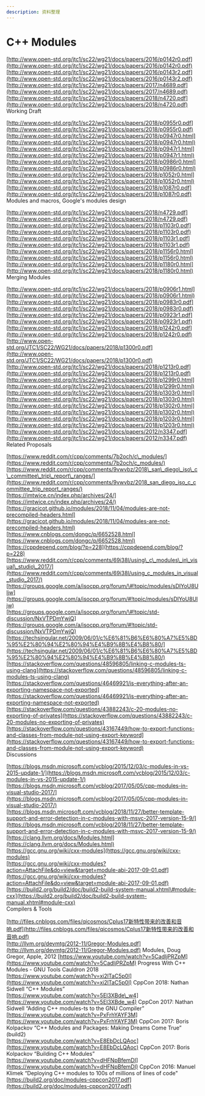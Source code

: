 ```yaml
---
description: 资料整理
---
```


# C++ Modules

[http://www.open-std.org/jtc1/sc22/wg21/docs/papers/2016/p0142r0.pdf](http://www.open-std.org/jtc1/sc22/wg21/docs/papers/2016/p0142r0.pdf)  
[http://www.open-std.org/jtc1/sc22/wg21/docs/papers/2016/p0143r2.pdf](http://www.open-std.org/jtc1/sc22/wg21/docs/papers/2016/p0143r2.pdf)  
[http://www.open-std.org/jtc1/sc22/wg21/docs/papers/2017/n4689.pdf](http://www.open-std.org/jtc1/sc22/wg21/docs/papers/2017/n4689.pdf)  
[http://www.open-std.org/jtc1/sc22/wg21/docs/papers/2018/n4720.pdf](http://www.open-std.org/jtc1/sc22/wg21/docs/papers/2018/n4720.pdf)  
 Working Draft  
  
[http://www.open-std.org/jtc1/sc22/wg21/docs/papers/2018/p0955r0.pdf](http://www.open-std.org/jtc1/sc22/wg21/docs/papers/2018/p0955r0.pdf)  
[http://www.open-std.org/jtc1/sc22/wg21/docs/papers/2018/p0947r0.html](http://www.open-std.org/jtc1/sc22/wg21/docs/papers/2018/p0947r0.html)  
[http://www.open-std.org/jtc1/sc22/wg21/docs/papers/2018/p0947r1.html](http://www.open-std.org/jtc1/sc22/wg21/docs/papers/2018/p0947r1.html)  
[http://www.open-std.org/jtc1/sc22/wg21/docs/papers/2018/p0986r0.html](http://www.open-std.org/jtc1/sc22/wg21/docs/papers/2018/p0986r0.html)  
[http://www.open-std.org/jtc1/sc22/wg21/docs/papers/2018/p1052r0.html](http://www.open-std.org/jtc1/sc22/wg21/docs/papers/2018/p1052r0.html)  
[http://www.open-std.org/jtc1/sc22/wg21/docs/papers/2018/p1087r0.pdf](http://www.open-std.org/jtc1/sc22/wg21/docs/papers/2018/p1087r0.pdf)  
 Modules and macros, Google's modules design  

[http://www.open-std.org/jtc1/sc22/wg21/docs/papers/2018/n4729.pdf](http://www.open-std.org/jtc1/sc22/wg21/docs/papers/2018/n4729.pdf)  
[http://www.open-std.org/jtc1/sc22/wg21/docs/papers/2018/p1103r0.pdf](http://www.open-std.org/jtc1/sc22/wg21/docs/papers/2018/p1103r0.pdf)  
[http://www.open-std.org/jtc1/sc22/wg21/docs/papers/2018/p1103r1.pdf](http://www.open-std.org/jtc1/sc22/wg21/docs/papers/2018/p1103r1.pdf)  
[http://www.open-std.org/jtc1/sc22/wg21/docs/papers/2018/p1156r0.html](http://www.open-std.org/jtc1/sc22/wg21/docs/papers/2018/p1156r0.html)  
[http://www.open-std.org/jtc1/sc22/wg21/docs/papers/2018/p1180r0.html](http://www.open-std.org/jtc1/sc22/wg21/docs/papers/2018/p1180r0.html)  
 Merging Modules  
  
[http://www.open-std.org/jtc1/sc22/wg21/docs/papers/2018/p0906r1.html](http://www.open-std.org/jtc1/sc22/wg21/docs/papers/2018/p0906r1.html)  
[http://www.open-std.org/jtc1/sc22/wg21/docs/papers/2018/p0983r0.pdf](http://www.open-std.org/jtc1/sc22/wg21/docs/papers/2018/p0983r0.pdf)  
[http://www.open-std.org/jtc1/sc22/wg21/docs/papers/2018/p0923r1.pdf](http://www.open-std.org/jtc1/sc22/wg21/docs/papers/2018/p0923r1.pdf)  
[http://www.open-std.org/jtc1/sc22/wg21/docs/papers/2018/p1242r0.pdf](http://www.open-std.org/jtc1/sc22/wg21/docs/papers/2018/p1242r0.pdf)  
[http://www.open-std.org/JTC1/SC22/WG21/docs/papers/2018/p1300r0.pdf](http://www.open-std.org/JTC1/SC22/WG21/docs/papers/2018/p1300r0.pdf)  
[http://www.open-std.org/jtc1/sc22/wg21/docs/papers/2018/p1213r0.pdf](http://www.open-std.org/jtc1/sc22/wg21/docs/papers/2018/p1213r0.pdf)  
[http://www.open-std.org/jtc1/sc22/wg21/docs/papers/2018/p1299r0.html](http://www.open-std.org/jtc1/sc22/wg21/docs/papers/2018/p1299r0.html)  
[http://www.open-std.org/jtc1/sc22/wg21/docs/papers/2018/p1303r0.html](http://www.open-std.org/jtc1/sc22/wg21/docs/papers/2018/p1303r0.html)  
[http://www.open-std.org/jtc1/sc22/wg21/docs/papers/2018/p1302r0.html](http://www.open-std.org/jtc1/sc22/wg21/docs/papers/2018/p1302r0.html)  
[http://www.open-std.org/jtc1/sc22/wg21/docs/papers/2018/p1203r0.html](http://www.open-std.org/jtc1/sc22/wg21/docs/papers/2018/p1203r0.html)  
[http://www.open-std.org/jtc1/sc22/wg21/docs/papers/2012/n3347.pdf](http://www.open-std.org/jtc1/sc22/wg21/docs/papers/2012/n3347.pdf)
 Related Proposals

[https://www.reddit.com/r/cpp/comments/7b2och/c\_modules/](https://www.reddit.com/r/cpp/comments/7b2och/c_modules/)  
[https://www.reddit.com/r/cpp/comments/9vwvbz/2018\_san\_diego\_iso\_c\_committee\_trip\_report\_ranges/](https://www.reddit.com/r/cpp/comments/9vwvbz/2018_san_diego_iso_c_committee_trip_report_ranges/)  
[https://imtwice.cn/index.php/archives/24/](https://imtwice.cn/index.php/archives/24/)  
[https://gracicot.github.io/modules/2018/11/04/modules-are-not-precompiled-headers.html](https://gracicot.github.io/modules/2018/11/04/modules-are-not-precompiled-headers.html)  
[https://www.cnblogs.com/dongc/p/6652528.html](https://www.cnblogs.com/dongc/p/6652528.html)  
[https://cppdepend.com/blog/?p=228](https://cppdepend.com/blog/?p=228)  
[https://www.reddit.com/r/cpp/comments/69i38l/using\_c\_modules\_in\_visual\_studio\_2017/](https://www.reddit.com/r/cpp/comments/69i38l/using_c_modules_in_visual_studio_2017/)  
[https://groups.google.com/a/isocpp.org/forum/\#!topic/modules/sDIYoU8Uljw](https://groups.google.com/a/isocpp.org/forum/#!topic/modules/sDIYoU8Uljw)  
[https://groups.google.com/a/isocpp.org/forum/\#!topic/std-discussion/NxVTPDmYwjQ](https://groups.google.com/a/isocpp.org/forum/#!topic/std-discussion/NxVTPDmYwjQ)  
[https://techsingular.net/2009/06/01/c%E6%81%B6%E6%80%A7%E5%BD%95%E2%80%94%E2%80%94%E4%B9%8B%E4%B8%80/](https://techsingular.net/2009/06/01/c%E6%81%B6%E6%80%A7%E5%BD%95%E2%80%94%E2%80%94%E4%B9%8B%E4%B8%80/)  
[https://stackoverflow.com/questions/48596805/linking-c-modules-ts-using-clang](https://stackoverflow.com/questions/48596805/linking-c-modules-ts-using-clang)  
[https://stackoverflow.com/questions/46469921/is-everything-after-an-exporting-namespace-not-exported](https://stackoverflow.com/questions/46469921/is-everything-after-an-exporting-namespace-not-exported)  
[https://stackoverflow.com/questions/43882243/c-20-modules-no-exporting-of-privates](https://stackoverflow.com/questions/43882243/c-20-modules-no-exporting-of-privates)  
[https://stackoverflow.com/questions/43167449/how-to-export-functions-and-classes-from-module-not-using-export-keyword](https://stackoverflow.com/questions/43167449/how-to-export-functions-and-classes-from-module-not-using-export-keyword)  
 Discussions

[https://blogs.msdn.microsoft.com/vcblog/2015/12/03/c-modules-in-vs-2015-update-1/](https://blogs.msdn.microsoft.com/vcblog/2015/12/03/c-modules-in-vs-2015-update-1/)  
[https://blogs.msdn.microsoft.com/vcblog/2017/05/05/cpp-modules-in-visual-studio-2017/](https://blogs.msdn.microsoft.com/vcblog/2017/05/05/cpp-modules-in-visual-studio-2017/)  
[https://blogs.msdn.microsoft.com/vcblog/2018/11/27/better-template-support-and-error-detection-in-c-modules-with-msvc-2017-version-15-9/](https://blogs.msdn.microsoft.com/vcblog/2018/11/27/better-template-support-and-error-detection-in-c-modules-with-msvc-2017-version-15-9/)  
[https://clang.llvm.org/docs/Modules.html](https://clang.llvm.org/docs/Modules.html)  
[https://gcc.gnu.org/wiki/cxx-modules](https://gcc.gnu.org/wiki/cxx-modules)  
[https://gcc.gnu.org/wiki/cxx-modules?action=AttachFile&do=view&target=module-abi-2017-09-01.pdf](https://gcc.gnu.org/wiki/cxx-modules?action=AttachFile&do=view&target=module-abi-2017-09-01.pdf)  
[https://build2.org/build2/doc/build2-build-system-manual.xhtml\#module-cxx](https://build2.org/build2/doc/build2-build-system-manual.xhtml#module-cxx)  
 Compilers & Tools

[http://files.cnblogs.com/files/qicosmos/Cplus17新特性带来的改善和音响.pdf](http://files.cnblogs.com/files/qicosmos/Cplus17新特性带来的改善和音响.pdf)   
[http://llvm.org/devmtg/2012-11/Gregor-Modules.pdf](http://llvm.org/devmtg/2012-11/Gregor-Modules.pdf) Modules, Doug Gregor, Apple, 2012
[https://www.youtube.com/watch?v=5CadIjPRZpM](https://www.youtube.com/watch?v=5CadIjPRZpM) Progress With C++ Modules - GNU Tools Cauldron 2018  
[https://www.youtube.com/watch?v=xi2lTaC5p0I](https://www.youtube.com/watch?v=xi2lTaC5p0I) CppCon 2018: Nathan Sidwell “C++ Modules”  
[https://www.youtube.com/watch?v=5EI3XBde\_w4](https://www.youtube.com/watch?v=5EI3XBde_w4) CppCon 2017: Nathan Sidwell “Adding C++ modules-ts to the GNU Compiler”  
[https://www.youtube.com/watch?v=PxFrhYAYF3M](https://www.youtube.com/watch?v=PxFrhYAYF3M) CppCon 2017: Boris Kolpackov “C++ Modules and Packages: Making Dreams Come True” \(build2\)  
[https://www.youtube.com/watch?v=E8EbDcLQAoc](https://www.youtube.com/watch?v=E8EbDcLQAoc) CppCon 2017: Boris Kolpackov “Building C++ Modules”  
[https://www.youtube.com/watch?v=dHFNpBfemDI](https://www.youtube.com/watch?v=dHFNpBfemDI) CppCon 2016: Manuel Klimek “Deploying C++ modules to 100s of millions of lines of code"  
[https://build2.org/doc/modules-cppcon2017.pdf](https://build2.org/doc/modules-cppcon2017.pdf)  

